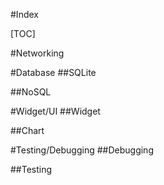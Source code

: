 #Index

[TOC]


#Networking


#Database
##SQLite

##NoSQL



#Widget/UI
##Widget

##Chart

#Testing/Debugging
##Debugging

##Testing